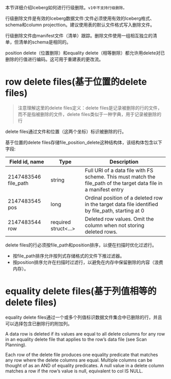 本节详细介绍Iceberg如何进行行级删除。`v1中不支持行级删除。`

行级删除文件是有效的Iceberg数据文件:文件必须使用有效的Iceberg格式、schema和column projecttion。建议使用表的默认文件格式写入删除文件。

行级删除文件由manifest文件（清单）跟踪。删除文件使用一组相互独立的清单，但清单的schema是相同的。

position delete（位置删除）和equality delete（相等删除）都允许用delete对已删除的行值进行编码。这可用于重建表的更改流。
# row delete files(基于位置的delete files)
>注意理解这里的delete files定义：delete files是记录被删除的行的文件，而不是指被删除的文件，delete files类似于一种字典，用于记录被删除的行

delete files通过文件和位置（这两个坐标）标识被删除的行。

基于位置的delete files存储file_position_delete这种结构体，该结构体包含以下字段:

Field id, name	| Type	| Description
-------- | -------- | --------
2147483546 file_path	| string	| Full URI of a data file with FS scheme. This must match the file_path of the target data file in a manifest entry
2147483545 pos	| long	| Ordinal position of a deleted row in the target data file identified by file_path, starting at 0
2147483544 row	| required struct<...> 	| Deleted row values. Omit the column when not storing deleted rows.


delete files的行必须按file_path和position排序，以便在扫描时优化过滤行。

- 按file_path排序允许按列式存储格式的文件下推过滤器。
- 按position排序允许在扫描时过滤行，以避免在内存中保留删除的内容（浪费内存）。
# equality delete files(基于列值相等的delete files)
equality delete files通过一个或多个列值标识数据文件集合中已删除的行，并且可以选择包含已删除行的附加列。

A data row is deleted if its values are equal to all delete columns for any row in an equality delete file that applies to the row’s data file (see Scan Planning).

Each row of the delete file produces one equality predicate that matches any row where the delete columns are equal. Multiple columns can be thought of as an AND of equality predicates. A null value in a delete column matches a row if the row’s value is null, equivalent to col IS NULL.

